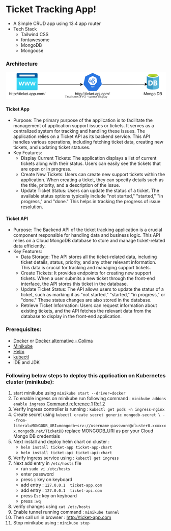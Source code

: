 # Ticket Tracking App!
- A Simple CRUD app using 13.4 app router
- Tech Stack
  - Tailwind CSS
  - fontawesome
  - MongoDB
  - Mongoose 

### Architecture
![Architecture](docs/architecture.svg)

#### Ticket App
 - Purpose: The primary purpose of the application is to facilitate the management of application support issues or tickets. It serves as a centralized system for tracking and handling these issues. The application relies on a Ticket API as its backend service. This API handles various operations, including fetching ticket data, creating new tickets, and updating ticket statuses.
 - Key Features:
   - Display Current Tickets: The application displays a list of current tickets along with their status. Users can easily see the tickets that are open or in progress.
   - Create New Tickets: Users can create new support tickets within the application. When creating a ticket, they can specify details such as the title, priority, and a description of the issue. 
   - Update Ticket Status: Users can update the status of a ticket. The available status options typically include "not started," "started," "in progress," and "done." This helps in tracking the progress of issue resolution.


#### Ticket API
- Purpose: The Backend API of the ticket tracking application is a crucial component responsible for handling data and business logic. This API relies on a Cloud MongoDB database to store and manage ticket-related data efficiently.
- Key Features:
    - Data Storage: The API stores all the ticket-related data, including ticket details, status, priority, and any other relevant information. This data is crucial for tracking and managing support tickets. 
    - Create Tickets: It provides endpoints for creating new support tickets. When a user submits a new ticket through the front-end interface, the API stores this ticket in the database. 
    - Update Ticket Status: The API allows users to update the status of a ticket, such as marking it as "not started," "started," "in progress," or "done." These status changes are also stored in the database. 
    - Retrieve Ticket Information: Users can request information about existing tickets, and the API fetches the relevant data from the database to display in the front-end application.

### Prerequisites:
 - [Docker](https://docs.docker.com/engine/install/) or [Docker alternative - Colima](https://github.com/abiosoft/colima)
 - [Minikube](https://minikube.sigs.k8s.io/docs/start/)
 - [Helm](https://helm.sh/docs/intro/install/)
 - [kubectl](https://kubernetes.io/docs/tasks/tools/)
 - IDE and JDK

 ### Following below steps to deploy this application on Kubernetes cluster (minikube):
1. start minikube using ``` minikube start --driver=docker ```
2. To enable ingress on minikube run following command :  ``` minikube addons enable ingress ```  [Command reference 1](https://kubernetes.io/docs/tasks/access-application-cluster/ingress-minikube/)  [Ref 2](https://minikube.sigs.k8s.io/docs/handbook/addons/ingress-dns/)
3. Verify ingress controller is running :  ``` kubectl get pods -n ingress-nginx ```
4. Create secret using ``` kubectl create secret generic mongodb-secret \
   --from-literal=MONGODB_URI=mongodb+srv://username:password@cluster0.xxxxxxx.mongodb.net/TicketDB ``` replace MONGODB_URI as per your Cloud Mongo DB credentials
4. Next install and deploy helm chart on cluster : 
      - ``` helm install ticket-app ticket-app-chart ```
      - ``` helm install ticket-api ticket-api-chart ```
5. Verify ingress service using : ``` kubectl get ingress ```
6. Next add entry in ``` /etc/hosts ``` file
     - run ``` sudo vi /etc/hosts ```
     - enter password
     - press ``` i ``` key on keyboard
     - add entry : ``` 127.0.0.1  ticket-app.com ```
     - add entry : ``` 127.0.0.1  ticket-api.com ```
     - press ``` Esc ``` key on keyboard
     - press ``` :wq ```
7. verify changes using ``` cat /etc/hosts ```
8. Enable tunnel running command : ``` minikube tunnel ```
9. Then call url in browser : http://ticket-app.com
10. Stop minikube using : ``` minikube stop ``` 
